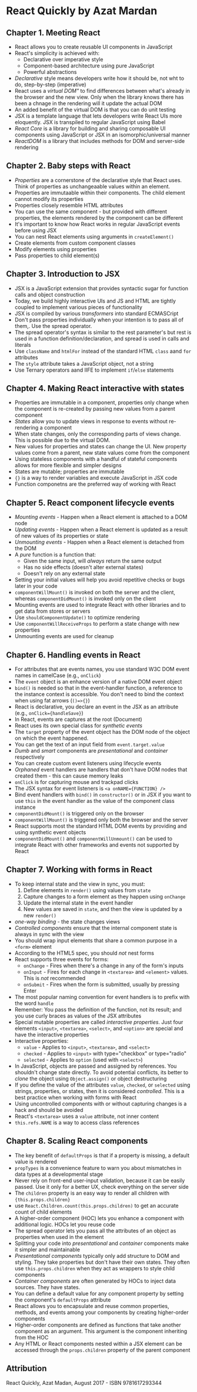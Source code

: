 # React Quickly by Azat Mardan

## Chapter 1. Meeting React
  - React allows you to create reusable UI components in JavaScript
  - React's simplicity is achieved with:
    - Declarative over imperative style
    - Component-based architecture using pure JavaScript
    - Powerful abstractions
  - *Declarative* style means developers write how it should be, not wht to do, step-by-step (imperative)
  - React uses a *virtual DOM"* to find differences between what's already in the browser and the new view. Only when the library knows there has been a chnage in the rendering will it update the actual DOM
  - An added benefit of the virtual DOM is that you can do unit testing
  - JSX is a template language that lets developers write React UIs more eloquently. JSX is transpiled to regular JavaScript using Babel
  - *React Core* is a library for building and sharing composable UI components using JavaScript or JSX in an isomorphic/universal manner
  - *ReactDOM* is a library that includes methods for DOM and server-side rendering

## Chapter 2. Baby steps with React
- *Properties* are a cornerstone of the declarative style that React uses. Think of properties as unchangeaable values within an element.
- Properties are immutaable within their components. The child element cannot modify its properties
- Properties closely resemble HTML attributes
- You can use the same component - but provided with different properties, the elements rendered by the component can be different
- It's important to know how React works in regular JavaScript events before using JSX
- You can nest React elements using arguments in `createElement()`
- Create elements from custom component classes
- Modify elements using properties
- Pass properties to child element(s)

## Chapter 3. Introduction to JSX
- JSX is a JavaScript extension that provides syntactic sugar for function calls and object construction
- Today, we build highly interactive UIs and JS and HTML are tightly coupled to implement various pieces of functionality
- JSX is compiled by various *transformers* into standard ECMASCript
- Don't pass properties individually when your intention is to pass all of them,. Use the spread operator.
- The spread operator's syntax is similar to the rest parameter's but rest is used in a function definition/declaration, and spread is used in calls and literals
- Use `className` and `htmlFor` instead of the standard HTML `class` aand `for` attributes
- The `style` attribute takes a JavaScript object, not a string
- Use Ternary operators aand IIFE to implement `if`/`else` statements

## Chapter 4. Making React interactive with states
- Properties are immutable in a component, properties only change when the component is re-created by passing new values from a parent component
- *States* allow you to update views in response to events without re-rendering a component
- When state changes, only the corresponding parts of views change. This is possible due to the virtual DOM.
- New values for properties and states can change the UI. New property values come from a parent, new state values come from the component
- Using stateless components with a handful of stateful components allows for more flexible and simpler designs
- States are mutable; properties are immutable
- `{}` is a way to render variables and execute JavaScript in JSX code
- Function componetns are the preferred way of working with React

## Chapter 5. React component lifecycle events
- *Mounting events* - Happen when a React element is attached to a DOM node
- *Updating events* - Happen when a React element is updated as a result of new values of its properties or state
- *Unmounting events* - Happen when a React element is detached from the DOM
- A *pure* function is a function that:
  - Given the same input, will *always* return the same output
  - Has no side effects (doesn't alter external states)
  - Doesn't rely on any external state
- Setting your initial values will help you avoid repetitive checks or bugs later in your code
- `componentWillMount()` is invoked on both the server and the client, whereas `componentDidMount()` is invoked only on the client
- Mounting events are used to integrate React with other libraries and to get data from stores or servers
- Use `shouldComponentUpdate()` to optimize rendering
- Use `componentWillReceiveProps` to perform a state change with new properties
- Unmounting events are used for cleanup

## Chapter 6. Handling events in React
- For attributes that are events names, you use standard W3C DOM event names in camelCase (e.g., `onClick`)
- The `event` object is an enhance version of a native DOM event object
- `bind()` is needed so that in the event-handler function, a reference to the instance context is accessible. You don't need to bind the context when using fat arrows (`()=>{}`)
- React is declarative, you declare an event in the JSX as an attribute (e.g., `onClick={handleSave}`)
- In React, events are captures at the root (Document)
- React uses its own special class for *synthetic events*
- The `target` property of the event object has the DOM node of the object on which the event happened. 
- You can get the text of an input field from `event.target.value`
- *Dumb* and *smart* components are *presentational* and *container* respectively
- You can create custom event listeners using lifecycle events
- *Orphaned* event handlers are handlers that don't have DOM nodes that created them - this can cause memory leaks
- `onClick` is for capturing mouse and trackpad clicks
- The JSX syntax for event listeners is `<a onNAME={FUNCTION} />`
- Bind event handlers with `bind()` in `constructor()` or in JSX if you want to use `this` in the event handler as the value of the component class instance
- `componentDidMount()` is triggered only on the browser
- `componentWillMount()` is triggered only both the browser and the server
- React supports most the standard HTML DOM events by providing and using synthetic event objects
- `componentDidMount()` and `componentWillUnmount()` can be used to integrate React with other frameworks and events not supported by React

## Chapter 7. Working with forms in React
- To keep internal state and the view in sync, you must:
  1. Define elements in `render()` using values from `state`
  2. Capture changes to a form element as they happen using `onChange`
  3. Update the internal state in the event handler
  4. New values are saved in `state`, and then the view is updated by a new `render()`
- *one-way binding* - the state changes views
- *Controlled components* ensure that the internal component state is always in sync with the view
- You should wrap input elements that share a common purpose in a `<form>` element
- According to the HTML5 spec, you should *not* nest forms
- React supports three events for forms:
  - `onChange` - Fires when there's a change in any of the form's inputs
  - `onInput` - Fires for each change in `<textarea>` and `<element>` values. This is *not* recommended
  - `onSubmit` - Fires when the form is submitted, usually by pressing Enter
- The most popular naming convention for event handlers is to prefix with the word `handle`
- Remember: You pass the definition of the function, not its result; and you use curly braces as values of the JSX attributes
- Special mutable properties are called *interactive properties*. Just four elements `<input>`, `<textarea>`, `<select>`, and `<option>` are special and have the interactive properties
- Interactive properties:
  - `value` - Applies to `<input>`, `<textarea>`, and `<select>`
  - `checked` - Applies to `<input>` with type="checkbox" or type="radio"
  - `selected` - Applies to `option` (used with `<select>`)
- In JavaScript, objects are passed and assigned by references. You shouldn't change state directly. To avoid potential conflicts, its better to *clone* the object using `Object.assign()` or object destructuring
- If you define the value of the attributes `value`, `checked`, or `selected` using strings, properties, or states, then it is considered *controlled*. This is a best practice when working with forms with React
- Using uncontrolled components with or without capturing changes is a hack and should be avoided
- React's `<textarea>` uses a `value` attribute, not inner content
- `this.refs.NAME` is a way to access class references

## Chapter 8. Scaling React components
- The key benefit of `defaultProps` is that if a property is missing, a default value is rendered
- `propTypes` is a convenience feature to warn you about mismatches in data types at a developmental stage
- Never rely on front-end user-input validation, because it can be easily passed. Use it only for a better UX, check everything on the server side
- The `children` property is an easy way to render all children with `{this.props.children}`
- use `React.Children.count(this.props.children)` to get an accurate count of child elements
- A higher-order component (HOC) lets you enhance a component with additional logic. HOCs let you reuse code
- The spread operator lets you pass all the attributes of an object as properties when used in the element
- Splitting your code into *presentational* and *container* components make it simpler and maintainable
- *Presentational components* typically only add structure to DOM and styling. They take properties but don't have their own states. They often use `this.props.children` when they act as wrappers to style child components
- *Container components* are often generated by HOCs to inject data sources. They have states.
- You can define a default value for any component property by setting the component's `defaultProps` attribute
- React allows you to encapsulate and reuse common properties, methods, and events among your components by creating higher-order components
- Higher-order components are defined as functions that take another component as an argument. This argument is the component inheriting from the HOC
- Any HTML or React components nested within a JSX element can be accessed through the `props.children` property of the parent component

## Attribution
React Quickly, Azat Madan, August 2017 - ISBN 9781617293344